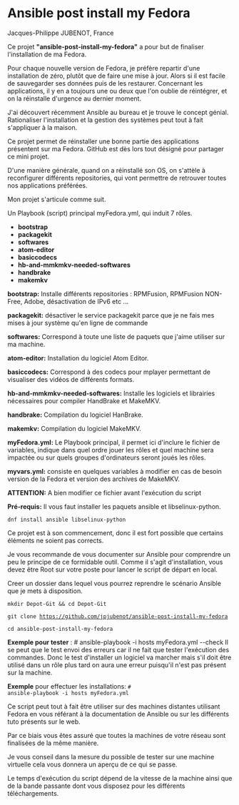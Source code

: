 # Ansible post install my Fedora
Jacques-Philippe JUBENOT, France

<p>Ce projet <strong>"ansible-post-install-my-fedora"</strong> a pour but de finaliser l'installation de ma Fedora.</p>
<p>Pour chaque nouvelle version de Fedora, je préfère repartir d'une installation de zéro, plutôt que de faire une mise à jour.
Alors si il est facile de sauvegarder ses données puis de les restaurer. Concernant les applications, il y en a toujours une ou deux que l'on oublie de réintégrer, et on la réinstalle d'urgence au dernier moment.</p>

<p>J'ai découvert récemment Ansible au bureau et je trouve le concept génial.
Rationaliser l'installation et la gestion des systèmes peut tout à fait
s'appliquer à la maison.</p>
<p>Ce projet permet de réinstaller une bonne partie des applications présentent sur ma Fedora. GitHub est dès lors tout désigné pour partager ce mini projet.</p>

<p>D'une manière générale, quand on a réinstallé son OS, on s'attèle à reconfigurer différents repositories, qui vont permettre de retrouver toutes nos applications préférées.</p>

<p>Mon projet s'articule comme suit.</p>

Un Playbook (script) principal myFedora.yml, qui induit 7 rôles.
- <strong>bootstrap</strong>
- <strong>packagekit</strong>
- <strong>softwares</strong>
- <strong>atom-editor</strong>
- <strong>basiccodecs</strong>
- <strong>hb-and-mmkmkv-needed-softwares</strong>
- <strong>handbrake</strong>
- <strong>makemkv</strong>

<strong>bootstrap:</strong> Installe différents repositories : RPMFusion, RPMFusion NON-Free, Adobe, désactivation de IPv6 etc ...

<strong>packagekit:</strong> désactiver le service packagekit parce que je ne fais mes mises à jour système qu'en ligne de commande

<strong>softwares:</strong> Correspond à toute une liste de paquets que j'aime utiliser sur ma
machine.

<strong>atom-editor:</strong> Installation du logiciel Atom Editor.

<strong>basiccodecs:</strong> Correspond à des codecs pour mplayer permettant de visualiser des vidéos de différents formats.

<strong>hb-and-mmkmkv-needed-softwares:</strong> Installe les logiciels et librairies nécessaires pour compiler HandBrake et MakeMKV.

<strong>handbrake:</strong> Compilation du logiciel HanBrake.

<strong>makemkv:</strong> Compilation du logiciel MakeMKV.

<strong>myFedora.yml:</strong> Le Playbook principal, il permet ici d'inclure le fichier de variables, indique dans quel ordre jouer les rôles et quel machine sera impactée ou sur quels groupes d'ordinateurs seront joués les rôles.

<strong>myvars.yml:</strong> consiste en quelques variables à modifier en cas de besoin version de la Fedora et version des archives de MakeMKV.
<p><strong> ATTENTION:</strong>  A bien modifier ce fichier avant l'exécution du script</p>


<strong>Pré-requis:</strong>
Il vous faut installer les paquets ansible et libselinux-python.

<code>dnf install ansible libselinux-python</code>

<p>Ce projet est à son commencement, donc il est fort possible que certains éléments ne soient pas corrects.</p>

<p>Je vous recommande de vous documenter sur Ansible pour comprendre un peu le principe de ce formidable outil. Comme il s'agit d'installation, vous devez être Root sur votre poste pour lancer le script de départ en local.</p>

<p>Creer un dossier dans lequel vous pourrez reprendre le scénario Ansible que je mets à disposition.</p>

<code>mkdir Depot-Git && cd Depot-Git</code>

<code>git clone https://github.com/jpjubenot/ansible-post-install-my-fedora</code>

<code>cd ansible-post-install-my-fedora</code>

<p><strong>Exemple pour tester</strong> : # ansible-playbook -i hosts myFedora.yml --check
Il se peut que le test envoi des erreurs car il ne fait que tester l'exécution
des commandes. Donc le test d'installer un logiciel va marcher mais s'il doit être utilisé dans un rôle plus tard on aura une erreur puisqu'il n'est pas présent sur la machine.</p>

<strong>Exemple</strong> pour effectuer les installations: <code># ansible-playbook  -i hosts myFedora.yml</code>

<p>Ce script peut tout à fait être utiliser sur des machines distantes utilisant
Fedora en vous référant à la documentation de Ansible ou sur les différents tuto
présents sur le web.</p>

<p>Par ce biais vous êtes assuré que toutes la machines de votre réseau sont finalisées de la même manière.</p>

<p>Je vous conseil dans la mesure du possible de tester sur une machine virtuelle
cela vous donnera un aperçu de ce qui se passe.</p>
<p>Le temps d'exécution du script dépend de la vitesse de la machine ainsi que de la bande passante dont vous disposez pour les différents téléchargements.</p>
